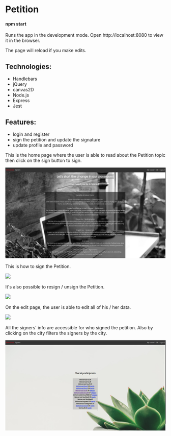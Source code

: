# Petition

#### npm start

Runs the app in the development mode.
Open http://localhost:8080 to view it in the browser.

The page will reload if you make edits.

## Technologies:

-   Handlebars
-   jQuery
-   canvas2D
-   Node.js
-   Express
-   Jest

## Features:

-   login and register
-   sign the petition and update the signature
-   update profile and password

This is the home page where the user is able to read about the Petition topic then click on the sign button to sign.

<img src="./public/readme-imgs/home.png">

This is how to sign the Petition.

<img src="./public/readme-imgs/sign.gif">

It's also possible to resign / unsign the Petition.

<img src="./public/readme-imgs/delete-sig.gif">

On the edit page, the user is able to edit all of his / her data.

<img src="./public/readme-imgs/edit.gif">

All the signers' info are accessible for who signed the petition.
Also by clicking on the city filters the signers by the city.

<img src="./public/readme-imgs/signers.png">
